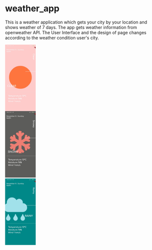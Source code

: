 # weather_app

This is a weather application which gets your city by your location and shows weather of 7 days. The app gets weather information from openweather API.
The User Interface and the design of page changes according to the weather condition user's city.

<div class="row">
  <div class="column">
    <img src="screenshots/Clear.jpeg" width="100" style="float:left">
  </div>
  <div class="column">
    <img src="screenshots/Snowy.jpeg" width="100">
  </div>
  <div class="column">
    <img src="screenshots/Rainy.jpeg" width="100">
  </div>
</div>

